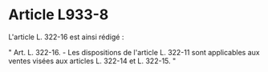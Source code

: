 # Article L933-8

L'article L. 322-16 est ainsi rédigé :

" Art. L. 322-16. - Les dispositions de l'article L. 322-11 sont applicables aux ventes visées aux articles L. 322-14 et L. 322-15. "
